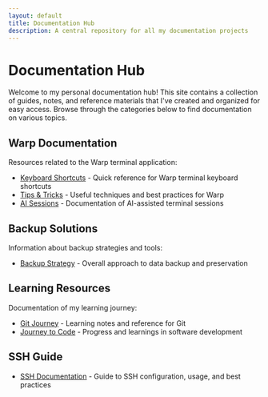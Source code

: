 ```yaml
---
layout: default
title: Documentation Hub
description: A central repository for all my documentation projects
---
```


# Documentation Hub

Welcome to my personal documentation hub! This site contains a collection of guides, notes, and reference materials that I've created and organized for easy access. Browse through the categories below to find documentation on various topics.

## Warp Documentation

Resources related to the Warp terminal application:

- [Keyboard Shortcuts](./warp/keyboard-shortcuts/) - Quick reference for Warp terminal keyboard shortcuts
- [Tips & Tricks](./warp/tips-tricks/) - Useful techniques and best practices for Warp
- [AI Sessions](./warp/ai-sessions/) - Documentation of AI-assisted terminal sessions

## Backup Solutions

Information about backup strategies and tools:

- [Backup Strategy](./backup-strategy/) - Overall approach to data backup and preservation

## Learning Resources

Documentation of my learning journey:

- [Git Journey](./learning/git-journey/) - Learning notes and reference for Git
- [Journey to Code](./learning/journey-to-code/) - Progress and learnings in software development

## SSH Guide

- [SSH Documentation](./ssh/) - Guide to SSH configuration, usage, and best practices

